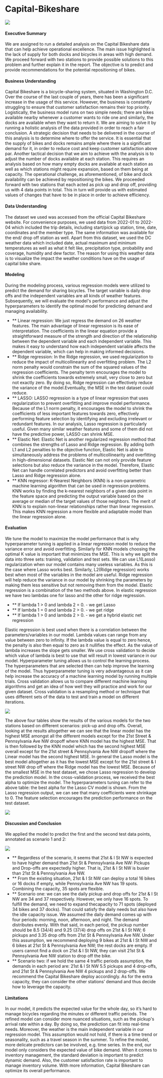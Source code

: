 # Capital-Bikeshare

   ![](4.png) 

#### Executive Summary
We are assigned to run a detailed analysis on the Capital Bikeshare data that can help achieve operational excellence. The main issue highlighted is the lack of supply for both docks 
and bicycles in areas with high demand. We proceed forward with two stations to provide possible solutions to this problem and further explain it in the report. The objective is to 
predict and provide recommendations for the potential repositioning of bikes. 

#### Business Understanding
Capital Bikeshare is a bicycle-sharing system, situated in Washington D.C. Over the course of the last couple of years, there has been a significant increase in the usage of this 
service. However, the business is constantly struggling to ensure that customer satisfaction remains their top priority. Logistically, the business model runs on two simple needs; 
there are bikes available nearby whenever a customer wants to ride one and similarly, the docks are available when they want to return it. We are aiming to solve it by running a 
holistic analysis of the data provided in order to reach a fair conclusion.
A strategic decision that needs to be delivered in the course of this analysis is to determine where to offer the service. It is essential that the supply of bikes and docks remains
ample where there is a significant demand for it, in order to reduce cost and keep customer satisfaction above par. Another tactical decision that we aim to achieve with the analysis 
is to adjust the number of docks available at each station. This requires an analysis based on how many empty docks are available at each station as well as which stations might 
require expansion, based on them being at capacity. The operational challenge, as aforementioned, of bike and dock availability can be achieved by repositioning the bikes. We proceeded
forward with two stations that each acted as pick up and drop off, providing us with 4 data points in total. This in turn will provide us with estimated values of changes that have to
be in place in order to achieve efficiency. 

#### Data Understanding
The dataset we used was accessed from the official Capital Bikeshare website. For convenience purposes, we used data from 2022-01 to 2022-04 which included the trip details, including
start/pick up station, time, date, coordinates and the member type. The same information was available for the end/ drop off station as well. Apart from this dataset, we used the DC 
weather data which included date, actual maximum and minimum temperatures as well as what it felt like, precipitation type, probability and coverage, humidity and dew factor. The 
reason for using this weather data is to visualize the impact the weather conditions have on the usage of capital bike share. 

#### Modeling
During the modeling process, various regression models were utilized to predict the demand for sharing bicycles. The target variable is daily drop offs and the independent variables
are all kinds of weather features. Subsequently, we will evaluate the model's performance and adjust the hyperparameters to identify the optimal model for predicting demand and 
managing availability.
* **	Linear regression: We just regress the demand on 26 weather features. The main advantage of linear regression is its ease of interpretation. The coefficients in the linear 		equation provide a straightforward measure of the strength and direction of the relationship between the dependent variable and each independent variable. This makes it easy 		to understand how each independent variable affects the dependent variable, which can help in making informed decisions.
* **	Ridge regression: In the Ridge regression, we used regularization to reduce the impact of multicollinearity and overfitting problem. The L2 norm penalty would constrain the 		sum of the squared values of the regression coefficients. The penalty term encourages the model to shrink the coefficients towards extremely small, very close to zero but not 		exactly zero. By doing so, Ridge regression can effectively reduce the variance of the model.Eventually, the MSE in the test dataset could reduce. 
* **	LASSO: LASSO regression is a type of linear regression that uses regularization to prevent overfitting and improve model performance. Because of the L1 norm penalty, it 		encourages the model to shrink the coefficients of less important features towards zero, effectively performing feature selection by identifying and excluding irrelevant or 		redundant features. In our analysis, Lasso regression is particularly useful. Given many similar weather features and some of them did not have the predictive power, LASSO can 	shrink MSE. 
* **	Elastic Net: Elastic Net is another regularized regression method that combines the strengths of Lasso and Ridge regression. By adding both L1 and L2 penalties to the 			objective function, Elastic Net is able to simultaneously address the problems of multicollinearity and overfitting in high-dimensional datasets. Elastic Net can not only 		provide feature selections but also reduce the variance in the model. Therefore, Elastic Net can handle correlated predictors and avoid overfitting better than Lasso and Ridge 	regression alone. 
* **	KNN regressor: K-Nearest Neighbors (KNN) is a non-parametric machine learning algorithm that can be used in regression problems. KNN works by finding the k-nearest neighbors 		of a given data point in the feature space and predicting the output variable based on the average or median of the target values of those neighbors. The merit of KNN is to 		explain non-linear relationships rather than linear regression. This makes KNN regression a more flexible and adaptable model than the linear regression alone.

#### Evaluation
We tune the model to maximize the model performance that is why hyperparameter tuning is applied in a linear regression model to reduce the variance error and avoid overfitting. 
Similarly for KNN models choosing the optimal K value is important that minimizes the MSE. This is why we split the data into three sets: training, validation and test sets.
We can use L1(Lasso) regularization when our model contains many useless variables. As this is the case where Lasso works best. Similarly, L2(Ridge regression) works best when most of
the variables in the model are useful. Ridge regression will help reduce the variance in our model by shrinking the parameters by making them less sensitive but not removing them from 
the model. Elastic regression is a combination of the two methods above. In elastic regression we have two lambdas one for lasso and the other for ridge regression.

* ** If lambda 1 > 0 and lambda 2 = 0.  -  we get Lasso 
* ** If lambda 1 = 0 and lambda 2 > 0.  -  we get ridge 
* ** If lambda 1 > 0 and lambda 2 > 0.  -  we get a hybrid elastic net regression

Elastic regression is best used when there is a correlation between the parameters/variables in our model. Lambda values can range from any value between zero to infinity. If the 
lambda value is equal to zero hence, the penalty is also then equal to zero as it nullifies the effect. As the value of lambda increases the slope gets smaller. We use cross validation
to decide which value of lambda is best to use that will result in lowest variance in our model. Hyperparameter tuning allows us to control the learning process. The hyperparameters 
that are selected then can help improve the learning of the model. Thus hyperparameter tuning is very advantageous as it can help increase the accuracy of a machine learning model by 
running multiple trials.
Cross validation allows us to compare different machine learning algorithms and get an idea of how well they will practice and work for our given dataset. Cross validation is a 
resampling method or technique that uses different sets of the data to test and train a model on different iterations. 

![](1.png) 

The above four tables show the results of the various models for the two stations based on different scenarios: pick-up and drop offs. 
Overall, looking at the results altogether we can see that the linear model has the highest MSE amongst all the different models except for the 21st Street & Pennsylvania Ave NW
dropoff where KNN model has the highest MSE. That is then followed by the KNN model which has the second highest MSE overall except for the 21st street & Pennsylvania Ave NW dropoff
where the Linear model has the second highest MSE. In general the Lasso model is the best model altogether as it has the lowest MSE except for the 21st street & I street NW drop off
where the Ridge model has the lowest MSE. Because of the smallest MSE in the test dataset, we chose Lasso regression to develop the prediction model. In the cross-validation process,
we received the best alpha to optimize the model. The hyperparameters tuning can refer to the above table: the best alpha for the Lasso CV model is shown. From the Lasso regression
output, we can see that many coefficients were shrinkage to 0. The feature selection encourages the prediction performance on the test dataset. 

![](2.png) 

#### Discussion and Conclusion
We applied the model to predict the first and the second test data points, annotated as scenario 1 and 2:

![](3.png) 

* **	Regardless of the scenario, it seems that 21st & I St NW is expected to have higher demand than 21st St & Pennsylvania Ave NW: Pickups and Drop-offs are expectedly higher. That
	is, 21st & I St NW is busier than 21st St & Pennsylvania Ave NW.
* **	From the existing situation, 21st & I St NW can deploy a total 16 bikes or 16 docks if empty, while Pennsylvania Ave NW has 19 spots. Combining the capacity, 35 spots are 		flexible.
* **	Scenario one: we can see the daily pickup and drop offs for 21st & I St NW are 34 and 37 respectively. However, we only have 16 spots. To fulfill the demand, we need to expand 	thecapacity to  71 spots (deployed 34 bikes and 37 docks). That could satisfy the daily needs but also have the idle capacity issue. We assumed the daily demand comes up with 		four periods: morning, noon, afternoon, and night. The demand distributes evenly. With that said, in each period, the pickup number should be 8.5 (34/4) and 9.25 (37/4) drop 		offs on 21st & I St NW; 6 pickups and 3.35 drop offs from 21st St & Pennsylvania Ave NW. Under this assumption, we recommend deploying 9 bikes at 21st & I St NW and 6 bikes at 	21st St & Pennsylvania Ave NW; the rest docks are empty. If users cannot find a dock on 21st & I St NW, they can visit 21st St & Pennsylvania Ave NW station to drop off the 		bike.
* **	Scenario two: if we hold the same 4 traffic periods assumption, the demands in each period are: 21st & I St NW 5.5 pickups and 4 drop-offs, and 21st St & Pennsylvania Ave NW 4
	pickups and 2 drop-offs. We recommend the Capital Bikeshare deploy accordingly. As for the extra capacity, they can consider the other stations’ demand and thus decide how to
  	leverage the capacity.

#### Limitations

In our model, it predicts the expected value for the whole day, so it’s hard to manage bicycles regarding the minutes or different traffic periods. The refined model can consider more
nuanced situations, such as the pickup's arrival rate within a day. By doing so, the prediction can fit into real-time needs. Moreover, the weather is the main independent variable in
our regression model. This assumption would not hold, if there is a time trend or seasonality, such as a travel season in the summer. To refine the model, more delicate predictors can 
be involved, e.g. time series. In the end, our model only considers the expected value of bike demand. When it comes to inventory management, the standard deviation is important to 
predict dynamic demand. Also, the customer satisfaction rate is important to manage inventory volume. With more information, Capital Bikeshare can optimize its overall performance. 





